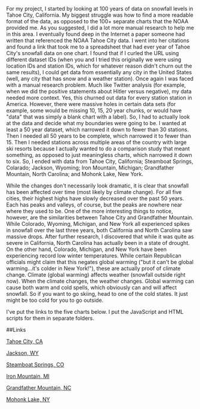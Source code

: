 For my project, I started by looking at 100 years of data on snowfall levels in Tahoe City, California. My biggest struggle was how to find a more readable format of the data, as opposed to the 100+ separate charts that the NOAA provided me.
As you suggested, I did a lot more manual research to help me in this area. I eventually found deep in the Internet a paper someone had written that referenced the NOAA Tahoe City data. I went into her citations and found a link that took me to a spreadsheet that had ever year of Tahoe City's snowfall data on one chart.
I found that if I curled the URL using different dataset IDs (when you and I tried this originally we were using location IDs and station IDs, which for whatever reason didn't churn out the same results), I could get data from essentially any city in the United States (well, any city that has snow and a weather station).
Once again I was faced with a manual research problem. Much like Twitter analysis (for example, when we did the positive statements about Hitler versus negative), my data needed more context. 
Yes, this churned out data for every station station in America. However, there were massive holes in certain data sets (for example, some would be missing 10, 15, 20 year chunks, or would have "data" that was simply a blank chart with a label). 
So, I had to actually look at the data and decide what my boundaries were going to be. I wanted at least a 50 year dataset, which narrowed it down to fewer than 30 stations. Then I needed all 50 years to be complete, which narrowed it to fewer than 15. Then I needed stations across multiple areas of the country with large ski resorts because I actually wanted to do a comparison study that meant something, as opposed to just meaningless charts, which narrowed it down to six.
So, I ended with data from Tahoe City, California; Steamboat Springs, Colarado; Jackson, Wyoming; Iron Mountain, Michigan; Grandfather Mountain, North Carolina; and Mohonk Lake, New York.

While the changes don't necessarily look dramatic, it is clear that snowfall has been affected over time (most likely by climate change).
For all five cities, their highest highs have slowly decreased over the past 50 years. Each has peaks and valleys, of course, but the peaks are nowhere near where they used to be.
One of the more interesting things to notice, however, are the similarities between Tahoe City and Grandfather Mountain. While Colorado, Wyoming, Michigan, and New York all experienced spikes in snowfall over the last three years, both California and North Carolina saw massive drops.
After further research, I discovered that while it was quite as severe in California, North Carolina has actually been in a state of drought. On the other hand, Colorado, Michigan, and New York have been experiencing record low winter temperatures.
While certain Republican officials might claim that this negates global warming ("but it can't be global warming...it's colder in New York!"), these are actually proof of climate change. Climate (global warming) affects weather (snowfall outside right now). When the climate changes, the weather changes. Global warming can cause both warm and cold spells, which obviously can and will affect snowfall. So if you want to go skiing, head to one of the cold states. It just might be too cold for you to go outside.

I've put the links to the five charts below. I put the JavaScript and HTML scripts for them in separate folders.

##Links

[Tahoe City, CA](http://jsfiddle.net/yadxt1vy/) 

[Jackson, WY](http://jsfiddle.net/qdwwtp2v/)

[Steamboat Springs, CO](http://jsfiddle.net/vqaeqe3c/1/)

[Iron Mountain, MI](http://jsfiddle.net/jkw9t4uy/)

[Grandfather Mountain, NC](http://jsfiddle.net/wnwguytw/)

[Mohonk Lake, NY](http://jsfiddle.net/r090zb3e/1/)







